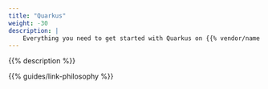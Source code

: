 ```yaml
---
title: "Quarkus"
weight: -30
description: |
    Everything you need to get started with Quarkus on {{% vendor/name %}}.
---
```


{{% description %}}

{{% guides/link-philosophy %}}
